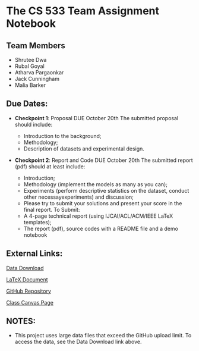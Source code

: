 # The CS 533 Team Assignment Notebook
## **Team Members**
- Shrutee Dwa
- Rubal Goyal
- Atharva Pargaonkar
- Jack Cunningham
- Malia Barker

## **Due Dates**:

* **Checkpoint 1**: Proposal DUE October 20th
     The submitted proposal should include:
     * Introduction to the background;
     * Methodology;
     * Description of datasets and experimental design.

* **Checkpoint 2**: Report and Code DUE October 20th
     The submitted report (pdf) should at least include:
     * Introduction;
     * Methodology (implement the models as many as you can);
     * Experiments (perform descriptive statistics on the dataset, conduct other necessayexperiments) and discussion;
     * Please try to submit your solutions and present your score in the final report.
     To Submit:
     * A 4-page technical report (using IJCAI/ACL/ACM/IEEE LaTeX templates);
     * The report (pdf), source codes with a README file and a demo notebook

## **External Links**:
[Data Download](https://grouplens.org/datasets/movielens/25m/)

[LaTeX Document](https://www.overleaf.com/project/64e95bfd74841c1b75e2da35)

[GitHub Repository](https://github.com/maliabarker/CS533-team-assignment/tree/main)

[Class Canvas Page](https://boisestatecanvas.instructure.com/courses/26765)

## **NOTES**:
* This project uses large data files that exceed the GitHub upload limit. To access the data, see the Data Download link above.